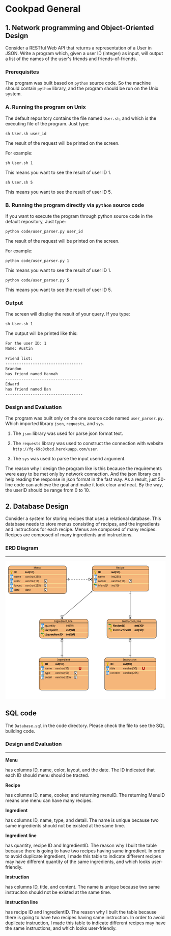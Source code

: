 # Cookpad General
## 1. Network programming and Object-Oriented Design
Consider a RESTful Web API that returns a representation of a User in JSON. Write a program which, given a user ID (integer) as input, will output a list of the names of the user's friends and friends-of-friends.

### Prerequisites

The program was built based on `python` source code. So the machine should contain `python` library, and the program should be run on the Unix system.


### A. Running the program on Unix

The default repository contains the file named `User.sh`, and which is the executing file of the program. Just type:

```
sh User.sh user_id
```
The result of the request will be printed on the screen. 

For example:

```
sh User.sh 1
```
This means you want to see the result of user ID 1.


```
sh User.sh 5
```
This means you want to see the result of user ID 5.

### B. Running the program directly via `python` source code

If you want to execute the program through python source code in the default repository, Just type:
  

```
python code/user_parser.py user_id
```
The result of the request will be printed on the screen. 

For example:

```
python code/user_parser.py 1
```
This means you want to see the result of user ID 1.


```
python code/user_parser.py 5
```
This means you want to see the result of user ID 5.


### Output

The screen will display the result of your query.
If you type:

```
sh User.sh 1
```
The output will be printed like this:

```
For the user ID: 1
Name: Austin

Friend list:
----------------------------------
Brandon
has friend named Hannah
----------------------------------
Edward
has friend named Dan
----------------------------------
```
### Design and Evaluation

The program was built only on the one source code named `user_parser.py`. Which imported library `json`, `requests`, and `sys`.

1. The `json` library was used for parse json format text.

2. The `requests` library was used to construct the connection with website `http://fg-69c8cbcd.herokuapp.com/user`.

3. The `sys` was used to parse the input userid argument.

The reason why I design the program like is this because the requirements were easy to be met only by network connection. And the json library can help reading the response in json format in the fast way. As a result, just 50-line code can achieve the goal and make it look clear and neat. By the way, the userID should be range from 0 to 10.


## 2. Database Design

Consider a system for storing recipes that uses a relational database. This database needs to store menus consisting of recipes, and the ingredients and instructions for each recipe. Menus are composed of many recipes. Recipes are composed of many ingredients and instructions.

### ERD Diagram
------

 <img src="graph/Database.png"/>

## SQL code

The `Database.sql` in the code directory. Please check the file to see the SQL building code.

### Design and Evaluation
------

**Menu**

has columns ID, name, color, layout, and the date. The ID indicated that each ID should menu should be tracted.

**Recipe**

has columns ID, name, cooker, and returning menuID. The returning MenuID means one menu can have many recipes.

**Ingredient**

has columns ID, name, type, and detail. The name is unique because two same ingredients should not be existed at the same time.

**Ingredient line**

has quantity, recipe ID and IngredientID. The reason why I built the table because there is going to have two recipes having same ingredient. In order to avoid duplicate ingredient, I made this table to indicate different recipes may have different quantity of the same ingredients, and which looks user-friendly.

**Instruction**

has columns ID, title, and content. The name is unique because two same instruciton should not be existed at the same time.

**Instruction line**

has recipe ID and IngredientID. The reason why I built the table because there is going to have two recipes having same instruction. In order to avoid duplicate instruction, I made this table to indicate different recipes may have the same instructions, and which looks user-friendly.







